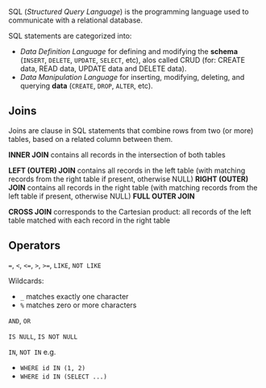 SQL (_Structured Query Language_) is the programming language used to communicate with a relational database.

SQL statements are categorized into:
* _Data Definition Language_ for defining and modifying the **schema** (`INSERT`, `DELETE`, `UPDATE`, `SELECT`, etc), alos called CRUD (for: CREATE data, READ data, UPDATE data and DELETE data).
* _Data Manipulation Language_ for inserting, modifying, deleting, and querying **data** (`CREATE`, `DROP`, `ALTER`, etc).

## Joins

Joins are clause in SQL statements that combine rows from two (or more) tables, based on a related column between them.

**INNER JOIN** contains all records in the intersection of both tables

**LEFT (OUTER) JOIN** contains all records in the left table (with matching records from the right table if present, otherwise NULL)
**RIGHT (OUTER) JOIN** contains all records in the right table (with matching records from the left table if present, otherwise NULL)
**FULL OUTER JOIN**

**CROSS JOIN** corresponds to the Cartesian product: all records of the left table matched with each record in the right table

## Operators

`=`, `<`, `<=`, `>`, `>=`, `LIKE`, `NOT LIKE`

Wildcards:
* `_` matches exactly one character
* `%` matches zero or more characters

`AND`, `OR`

`IS NULL`, `IS NOT NULL`

`IN`, `NOT IN`
e.g.
* `WHERE id IN (1, 2)`
* `WHERE id IN (SELECT ...)`
